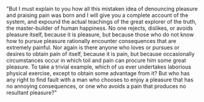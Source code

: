 "But I must explain to you how all this mistaken idea of denouncing pleasure and praising pain was born
and I will give you a complete account of the system, and expound the actual teachings of the great 
explorer of the truth, the master-builder of human happiness. No one rejects, dislikes, or avoids 
pleasure itself, because it is pleasure, but because those who do not know how to pursue pleasure 
rationally encounter consequences that are extremely painful. Nor again is there anyone who loves or
pursues or desires to obtain pain of itself, because it is pain, but because occasionally 
circumstances occur in which toil and pain can procure him some great pleasure. To take a trivial
example, which of us ever undertakes laborious physical exercise, except to obtain some advantage
from it? But who has any right to find fault with a man who chooses to enjoy a pleasure that has
no annoying consequences, or one who avoids a pain that produces no resultant pleasure?"
 